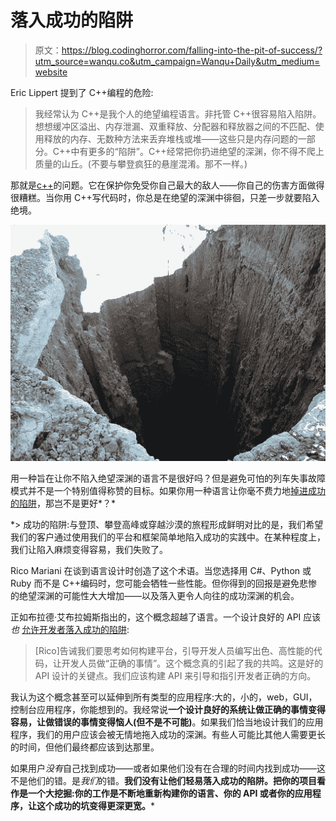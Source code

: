 # 落入成功的陷阱

> 原文：<https://blog.codinghorror.com/falling-into-the-pit-of-success/?utm_source=wanqu.co&utm_campaign=Wanqu+Daily&utm_medium=website>



Eric Lippert 提到了 C++编程的危险:

> 我经常认为 C++是我个人的绝望编程语言。非托管 C++很容易陷入陷阱。想想缓冲区溢出、内存泄漏、双重释放、分配器和释放器之间的不匹配、使用释放的内存、无数种方法来丢弃堆栈或堆——这些只是内存问题的一部分。C++中有更多的“陷阱”。C++经常把你扔进绝望的深渊，你不得不爬上质量的山丘。(不要与攀登疯狂的悬崖混淆。那不一样。)

那就是[c++](http://www.codinghorror.com/blog/archives/000768.html)的问题。它在保护你免受你自己最大的敌人——你自己的伤害方面做得很糟糕。当你用 C++写代码时，你总是在绝望的深渊中徘徊，只差一步就要陷入绝境。

![A deep pit](img/52f308635ed3f4d73512c7a1fa712157.png)

用一种旨在让你不陷入绝望深渊的语言不是很好吗？但是避免可怕的列车失事故障模式并不是一个特别值得称赞的目标。如果你用一种语言让你毫不费力地[掉进成功的陷阱](http://blogs.msdn.com/brada/archive/2003/10/02/50420.aspx)，那岂不是更好*？*

 *> 成功的陷阱:与登顶、攀登高峰或穿越沙漠的旅程形成鲜明对比的是，我们希望我们的客户通过使用我们的平台和框架简单地陷入成功的实践中。在某种程度上，我们让陷入麻烦变得容易，我们失败了。

Rico Mariani 在谈到语言设计时创造了这个术语。当您选择用 C#、Python 或 Ruby 而不是 C++编码时，您可能会牺牲一些性能。但你得到的回报是避免悲惨的绝望深渊的可能性大大增加——以及落入更令人向往的成功深渊的机会。

正如布拉德·艾布拉姆斯指出的，这个概念超越了语言。一个设计良好的 API 应该*也* [允许开发者落入成功的陷阱](http://blogs.msdn.com/brada/archive/2003/10/02/50420.aspx):

> [Rico]告诫我们要思考如何构建平台，引导开发人员编写出色、高性能的代码，让开发人员做“正确的事情”。这个概念真的引起了我的共鸣。这是好的 API 设计的关键点。我们应该构建 API 来引导和指引开发者正确的方向。

我认为这个概念甚至可以延伸到所有类型的应用程序:大的，小的，web，GUI，控制台应用程序，你能想到的。我经常说**一个设计良好的系统让做正确的事情变得容易，让做错误的事情变得恼人(但不是不可能)**。如果我们恰当地设计我们的应用程序，我们的用户应该会被无情地拖入成功的深渊。有些人可能比其他人需要更长的时间，但他们最终都应该到达那里。

如果用户*没有*自己找到成功——或者如果他们没有在合理的时间内找到成功——这不是他们的错。是*我们*的错。**我们没有让他们轻易落入成功的陷阱。把你的项目看作是一个大挖掘:你的工作是不断地重新构建你的语言、你的 API 或者你的应用程序，让这个成功的坑变得更深更宽。*** 